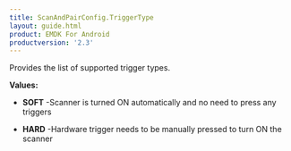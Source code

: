 ```yaml
---
title: ScanAndPairConfig.TriggerType
layout: guide.html
product: EMDK For Android
productversion: '2.3'
---
```


Provides the list of supported trigger types.

**Values:**

* **SOFT** -Scanner is turned ON automatically and no need to press any triggers

* **HARD** -Hardware trigger needs to be manually pressed to turn ON the scanner










